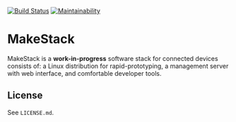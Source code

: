 [![Build Status](https://travis-ci.org/seiyanuta/makestack.svg?branch=master)](https://travis-ci.org/seiyanuta/makestack)
[![Maintainability](https://api.codeclimate.com/v1/badges/16d7d304999e8aa97dd4/maintainability)](https://codeclimate.com/github/seiyanuta/makestack/maintainability)

MakeStack
=========

MakeStack is a **work-in-progress** software stack for connected devices consists of: a Linux distribution for rapid-prototyping,
a management server with web interface, and comfortable developer tools.

License
-------
See `LICENSE.md`.